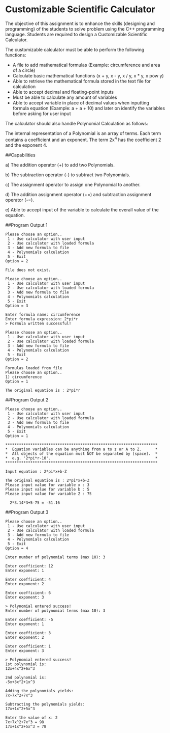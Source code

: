 # Customizable Scientific Calculator
The objective of this assignment is to enhance the skills (designing and programming) of the students to solve problem using the C++ programming language. Students are required to design a Customizable Scientific Calculator.

The customizable calculator must be able to perform the following functions:
* A file to add mathematical formulas (Example: circumference and area of a circle)
* Calculate basic mathematical functions (x + y, x - y, x / y, x * y, x pow y)
* Able to retrieve the mathematical formula stored in the text file for calculation
* Able to accept decimal and floating-point inputs
* Must be able to calculate any amount of variables
* Able to accept variable in place of decimal values when inputting formula equation (Example: a + a + 10) and later on identify the variables before asking for user input


The calculator should also handle Polynomial Calculation as follows:

The internal representation of a Polynomial is an array of terms. Each term contains a coefficient and an exponent. The term 2x<sup>4</sup> has the coefficient 2 and the exponent 4.

##Capabilities

a) The addition operator (+) to add two Polynomials.

b) The subtraction operator (-) to subtract two Polynomials.

c) The assignment operator to assign one Polynomial to another.

d) The addition assignment operator (+=) and subtraction assignment operator (-=).

e) Able to accept input of the variable to calculate the overall value of the equation.

##Program Output 1
```
Please choose an option..
 1 - Use calculator with user input
 2 - Use calculator with loaded formula
 3 - Add new formula to file
 4 - Polynomials calculation
 5 - Exit
Option = 2

File does not exist.

Please choose an option..
 1 - Use calculator with user input
 2 - Use calculator with loaded formula
 3 - Add new formula to file
 4 - Polynomials calculation
 5 - Exit
Option = 3

Enter formula name: circumference
Enter formula expression: 2*pi*r
> Formula written successful!

Please choose an option..
 1 - Use calculator with user input
 2 - Use calculator with loaded formula
 3 - Add new formula to file
 4 - Polynomials calculation
 5 - Exit
Option = 2

Formulas loaded from file
Please choose an option..
1) circumference
Option = 1

The original equation is : 2*pi*r
```
##Program Output 2
```
Please choose an option..
 1 - Use calculator with user input
 2 - Use calculator with loaded formula
 3 - Add new formula to file
 4 - Polynomials calculation
 5 - Exit
Option = 1

*******************************************************************
*  Equation variables can be anything from a to z or A to Z.      *
*  All objects of the equation must NOT be separated by [space].  *
*  e.g. '2*pi*r-10'.                                              *
*******************************************************************

Input equation : 2*pi*x+b-Z

The original equation is : 2*pi*x+b-Z
Please input value for variable x : 3
Please input value for variable b : 5
Please input value for variable Z : 75

  2*3.14*3+5-75 = -51.16
```
##Program Output 3
```
Please choose an option..
 1 - Use calculator with user input
 2 - Use calculator with loaded formula
 3 - Add new formula to file
 4 - Polynomials calculation
 5 - Exit
Option = 4

Enter number of polynomial terms (max 10): 3

Enter coefficient: 12
Enter exponent: 1

Enter coefficient: 4
Enter exponent: 2

Enter coefficient: 6
Enter exponent: 3

> Polynomial entered success!
Enter number of polynomial terms (max 10): 3

Enter coefficient: -5
Enter exponent: 1

Enter coefficient: 3
Enter exponent: 2

Enter coefficient: 1
Enter exponent: 3

> Polynomial entered success!
1st polynomial is:
12x+4x^2+6x^3

2nd polynomial is:
-5x+3x^2+1x^3

Adding the polynomials yields:
7x+7x^2+7x^3

Subtracting the polynomials yields:
17x+1x^2+5x^3

Enter the value of x: 2
7x+7x^2+7x^3 = 98
17x+1x^2+5x^3 = 78
```
